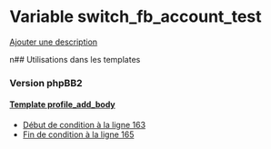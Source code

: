 # Variable switch_fb_account_test
[Ajouter une description](https://fa-tvars.appspot.com/switch_fb_account_test)

n## Utilisations dans les templates

### Version phpBB2

#### [Template profile_add_body](subsilver/profile_add_body.md)
* [Début de condition à la ligne 163](../subsilver/profile_add_body.tpl#L163)
* [Fin de condition à la ligne 165](../subsilver/profile_add_body.tpl#L165)